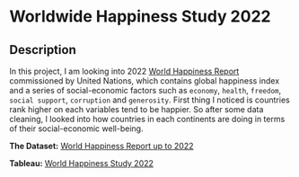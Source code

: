 # Worldwide Happiness Study 2022

## Description
In this project, I am looking into 2022 [World Happiness Report](https://worldhappiness.report/ed/2022/) commissioned by United Nations, which contains global happiness index and a series of social-economic factors such as `economy`, `health`, `freedom`, `social support`, `corruption` and `generosity`. First thing I noticed is countries rank higher on each variables tend to be happier. So after some data cleaning, I looked into how countries in each continents are doing in terms of their social-economic well-being.

**The Dataset:** [World Happiness Report up to 2022](https://www.kaggle.com/datasets/mathurinache/world-happiness-report)

**Tableau:** [World Happiness Study 2022](https://public.tableau.com/app/profile/gaik.sim.loh/viz/WorldHappinessStudy2022/Dashboard1)

